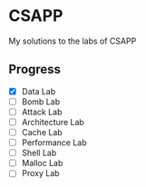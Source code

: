 # CSAPP
My solutions to the labs of CSAPP

## Progress
- [x] Data Lab
- [ ] Bomb Lab
- [ ] Attack Lab
- [ ] Architecture Lab
- [ ] Cache Lab
- [ ] Performance Lab
- [ ] Shell Lab
- [ ] Malloc Lab
- [ ] Proxy Lab